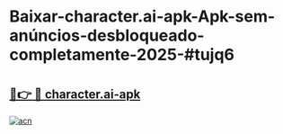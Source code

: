 # Baixar-character.ai-apk-Apk-sem-anúncios-desbloqueado-completamente-2025-#tujq6

# <h2><a href="https://ainizakaria.my?title=character.ai-apk&ref=24M">🔗👉 🔴 character.ai-apk</a></h2>

[![acn](https://github.com/user-attachments/assets/0f9c940e-d8b0-45ae-aac7-cd30a18b3e1c)](https://ainizakaria.my?title=character.ai-apk&ref=24M)

